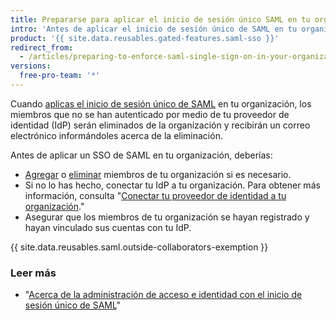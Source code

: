 ```yaml
---
title: Prepararse para aplicar el inicio de sesión único SAML en tu organización
intro: 'Antes de aplicar el inicio de sesión único de SAML en tu organización, deberías verificar la membresía de tu organización y configurar las configuraciones de conexión para tu proveedor de identidad.'
product: '{{ site.data.reusables.gated-features.saml-sso }}'
redirect_from:
  - /articles/preparing-to-enforce-saml-single-sign-on-in-your-organization
versions:
  free-pro-team: '*'
---
```


Cuando [aplicas el inicio de sesión único de SAML](/articles/enabling-and-testing-saml-single-sign-on-for-your-organization) en tu organización, los miembros que no se han autenticado por medio de tu proveedor de identidad (IdP) serán eliminados de la organización y recibirán un correo electrónico informándoles acerca de la eliminación.

Antes de aplicar un SSO de SAML en tu organización, deberías:

- [Agregar](/articles/inviting-users-to-join-your-organization) o [eliminar](/articles/removing-a-member-from-your-organization) miembros de tu organización si es necesario.
- Si no lo has hecho, conectar tu IdP a tu organización. Para obtener más información, consulta "[Conectar tu proveedor de identidad a tu organización](/articles/connecting-your-identity-provider-to-your-organization)."
- Asegurar que los miembros de tu organización se hayan registrado y hayan vinculado sus cuentas con tu IdP.

{{ site.data.reusables.saml.outside-collaborators-exemption }}

### Leer más

- "[Acerca de la administración de acceso e identidad con el inicio de sesión único de SAML](/articles/about-identity-and-access-management-with-saml-single-sign-on)"
